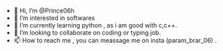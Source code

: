 - 👋 Hi, I’m @Prince06h
- 👀 I’m interested in softwares
- 🌱 I’m currently learning python , as i am good with c,c++.
- 💞️ I’m looking to collaborate on coding or typing job.
- 📫 How to reach me , you can meassage me on insta (param_brar_06) .
  

<!---
Prince06h/Prince06h is a ✨ special ✨ repository because its `README.md` (this file) appears on your GitHub profile.
You can click the Preview link to take a look at your changes.
--->
